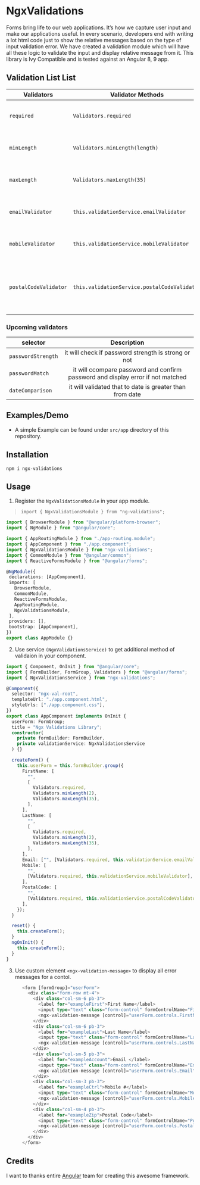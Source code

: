 # NgxValidations

Forms bring life to our web applications. It’s how we capture user input and make our applications useful. 
In every scenario, developers end with writing a lot html code just to show the relative messages based on the type of input validation error. We have created a validation module which will have all these logic to validate the input and display relative message from it. 
 This library is Ivy Compatible and is tested against an Angular 8, 9 app. 

## Validation List List 

| Validators            | Validator Methods             |                 Description                     |  
| --------------------- |-------------------------------| :---------------------------------------------: |
| `required`            | `Validators.required`            | to validated and display required error         | 
| `minLength`           | `Validators.minLength(length)`            | to validated and display min length error  | 
| `maxLength`           | `Validators.maxLength(35)`            | to validated and display max length error  | 
| `emailValidator`      | `this.validationService.emailValidator`            | to validate if entered email is valid | 
| `mobileValidator`     | `this.validationService.mobileValidator`            |  to validate if entered email is valid  | 
| `postalCodeValidator` | `this.validationService.postalCodeValidator`            |  to validate if entered postal is valid (North America postal code)  | 

### Upcoming validators

| selector                |                         Description                               |  
| ------------------------| :---------------------------------------------------------------: |
| `passwordStrength`      | it will check if password strength is strong or not               | 
| `passwordMatch`         | it will ccompare password and confirm password and display error if not matched   | 
| `dateComparison`        | it will validated that to date is greater than from date  | 




## Examples/Demo

* A simple Example can be found under `src/app` directory of this repository. 

## Installation

`npm i ngx-validations`

## Usage

1) Register the `NgxValidationsModule` in your app module.
 > `import { NgxValidationsModule } from "ng-validations";`

 ```typescript
 import { BrowserModule } from "@angular/platform-browser";
import { NgModule } from "@angular/core";

import { AppRoutingModule } from "./app-routing.module";
import { AppComponent } from "./app.component";
import { NgxValidationsModule } from "ngx-validations";
import { CommonModule } from "@angular/common";
import { ReactiveFormsModule } from "@angular/forms";

@NgModule({
  declarations: [AppComponent],
  imports: [
    BrowserModule,
    CommonModule,
    ReactiveFormsModule,
    AppRoutingModule,
    NgxValidationsModule,
  ],
  providers: [],
  bootstrap: [AppComponent],
})
export class AppModule {}

 ```

 2) Use service `(NgxValidationsService)` to get additional method of validaion in your component.

```typescript
import { Component, OnInit } from "@angular/core";
import { FormBuilder, FormGroup, Validators } from "@angular/forms";
import { NgxValidationsService } from "ngx-validations";

@Component({
  selector: "ngx-val-root",
  templateUrl: "./app.component.html",
  styleUrls: ["./app.component.css"],
})
export class AppComponent implements OnInit {
  userForm: FormGroup;
  title = "Ngx Validations Library";
  constructor(
    private formBuilder: FormBuilder,
    private validationService: NgxValidationsService
  ) {}

  createForm() {
    this.userForm = this.formBuilder.group({
      FirstName: [
        "",
        [
          Validators.required,
          Validators.minLength(2),
          Validators.maxLength(35),
        ],
      ],
      LastName: [
        "",
        [
          Validators.required,
          Validators.minLength(2),
          Validators.maxLength(35),
        ],
      ],
      Email: ["", [Validators.required, this.validationService.emailValidator]],
      Mobile: [
        "",
        [Validators.required, this.validationService.mobileValidator],
      ],
      PostalCode: [
        "",
        [Validators.required, this.validationService.postalCodeValidator],
      ],
    });
  }

  reset() {
    this.createForm();
  }
  ngOnInit() {
    this.createForm();
  }
}

```
3) Use custom element `<ngx-validation-message>` to display all error messages for a contol.

```typescript
      <form [formGroup]="userForm">
        <div class="form-row mt-4">
          <div class="col-sm-6 pb-3">
            <label for="exampleFirst">First Name</label>
            <input type="text" class="form-control" formControlName="FirstName">
            <ngx-validation-message [control]="userForm.controls.FirstName"></ngx-validation-message>
          </div>
          <div class="col-sm-6 pb-3">
            <label for="exampleLast">Last Name</label>
            <input type="text" class="form-control" formControlName="LastName">
            <ngx-validation-message [control]="userForm.controls.LastName"></ngx-validation-message>
          </div>
          <div class="col-sm-5 pb-3">
            <label for="exampleAccount">Email </label>
            <input type="text" class="form-control" formControlName="Email">
            <ngx-validation-message [control]="userForm.controls.Email"></ngx-validation-message>
          </div>
          <div class="col-sm-3 pb-3">
            <label for="exampleCtrl">Mobile #</label>
            <input type="text" class="form-control" formControlName="Mobile">
            <ngx-validation-message [control]="userForm.controls.Mobile"></ngx-validation-message>
          </div>
          <div class="col-sm-4 pb-3">
            <label for="exampleZip">Postal Code</label>
            <input type="text" class="form-control" formControlName="PostalCode">
            <ngx-validation-message [control]="userForm.controls.PostalCode"></ngx-validation-message>
          </div>
        </div>
      </form>

```

## Credits

I want to thanks entire [Angular](https://angular.io) team for creating this awesome framework.
